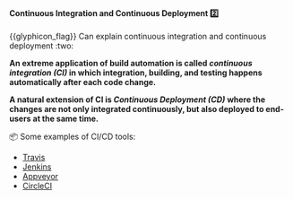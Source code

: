 <div id="title">

#### Continuous Integration and Continuous Deployment :two:

<span id="prereqs"></span>

</div>
<span id="outcomes">{{glyphicon_flag}} Can explain continuous integration and continuous deployment :two:</span>

<div id="body">

**An extreme application of build automation is called _continuous integration (CI)_ in which integration, building, and testing happens automatically after each code change.**

**A natural extension of CI is _Continuous Deployment (CD)_ where the changes are not only integrated continuously, but also deployed to end-users at the same time.**

<tip-box> 

:package: Some examples of CI/CD tools:

* [Travis](https://travis-ci.org/)
* [Jenkins](http://jenkins-ci.org)
* [Appveyor](https://www.appveyor.com)
* [CircleCI](https://circleci.com)

</tip-box>

</div>

<div id="extras">
  <include src="resources.md" />
</div>